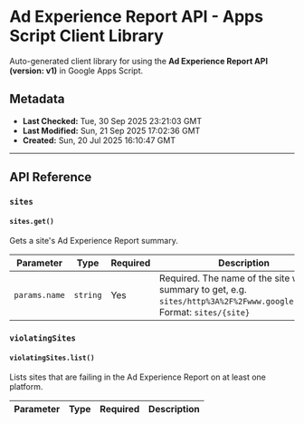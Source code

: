 # Ad Experience Report API - Apps Script Client Library

Auto-generated client library for using the **Ad Experience Report API (version: v1)** in Google Apps Script.

## Metadata

- **Last Checked:** Tue, 30 Sep 2025 23:21:03 GMT
- **Last Modified:** Sun, 21 Sep 2025 17:02:36 GMT
- **Created:** Sun, 20 Jul 2025 16:10:47 GMT



---

## API Reference

### `sites`

#### `sites.get()`

Gets a site's Ad Experience Report summary.

| Parameter | Type | Required | Description |
|---|---|---|---|
| `params.name` | `string` | Yes | Required. The name of the site whose summary to get, e.g. `sites/http%3A%2F%2Fwww.google.com%2F`. Format: `sites/{site}` |

### `violatingSites`

#### `violatingSites.list()`

Lists sites that are failing in the Ad Experience Report on at least one platform.

| Parameter | Type | Required | Description |
|---|---|---|---|